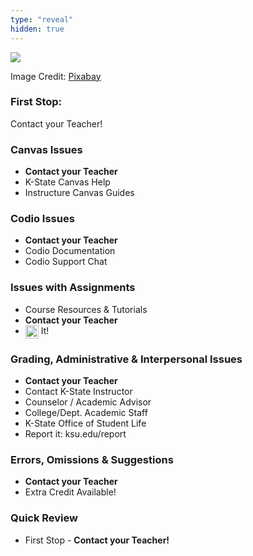 ```yaml
---
type: "reveal"
hidden: true
---
```


<section>
	<img class="plain" src="/images/help.png">
	<p class="imagecredit">Image Credit: <a href="https://pixabay.com/">Pixabay</a></p>
</section>

<section>
  <h3>First Stop:</h3>
  <p>Contact your Teacher!</p>
</section>

<section>
  <h3>Canvas Issues</h3>
  <ul>
    <li><b>Contact your Teacher</b></li>
    <li>K-State Canvas Help</li>
    <li>Instructure Canvas Guides</li>
  </ul>
</section>
<section>
  <h3>Codio Issues</h3>
  <ul>
    <li><b>Contact your Teacher</b></li>
    <li>Codio Documentation</li>
    <li>Codio Support Chat</li>
  </ul>
</section>

<section>
  <h3>Issues with Assignments</h3>
  <ul>
    <li>Course Resources & Tutorials</li>
    <li><b>Contact your Teacher</b></li>
    <li><img class="plain" src="/images/google_logo.png" style="height: 1.5em; vertical-align: middle; display: inline-block;"> It!</li>
  </ul>
</section>
<section>
  <h3>Grading, Administrative & Interpersonal Issues</h3>
  <ul>
    <li><b>Contact your Teacher</b></li>
    <li>Contact K-State Instructor</li>
    <li>Counselor / Academic Advisor</li>
    <li>College/Dept. Academic Staff</li>
    <li>K-State Office of Student Life</li>
    <li>Report it: ksu.edu/report</li>
  </ul>
</section>
<section>
  <h3>Errors, Omissions & Suggestions</h3>
  <ul>
    <li><b>Contact your Teacher</b></li>
    <li>Extra Credit Available!</li>
  </ul>
</section>
<section>
  <h3>Quick Review</h3>
  <ul>
		<li>First Stop - <b>Contact your Teacher!</b></li>
  </ul>
</section>
